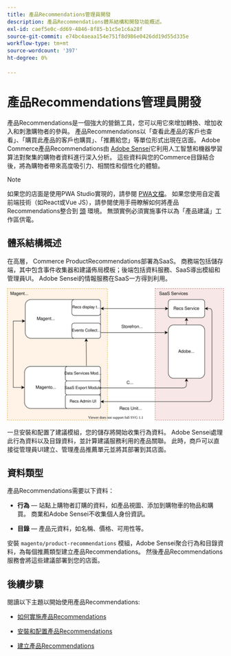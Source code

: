```yaml
---
title: 產品Recommendations管理員開發
description: 產品Recommendations體系結構和開發功能概述。
exl-id: caef5e0c-dd69-4846-8f85-b1c5e1c6a28f
source-git-commit: e74bc4aeaa154e751f8d986e0426dd19d55d335e
workflow-type: tm+mt
source-wordcount: '397'
ht-degree: 0%

---
```


# 產品Recommendations管理員開發

產品Recommendations是一個強大的營銷工具，您可以用它來增加轉換、增加收入和刺激購物者的參與。 產品Recommendations以「查看此產品的客戶也查看」、「購買此產品的客戶也購買」、「推薦給您」等單位形式出現在店面。 Adobe Commerce產品Recommendations由 [Adobe Sensei](https://www.adobe.com/sensei.html)它利用人工智慧和機器學習算法對聚集的購物者資料進行深入分析。 這些資料與您的Commerce目錄結合後，將為購物者帶來高度吸引力、相關性和個性化的體驗。

>[!NOTE]
>
>如果您的店面是使用PWA Studio實現的，請參閱 [PWA文檔](https://developer.adobe.com/commerce/pwa-studio/integrations/product-recommendations/)。 如果您使用自定義前端技術（如React或Vue JS），請參閱使用手冊瞭解如何將產品Recommendations整合到 [頭](headless.md) 環境。 無頭實例必須實施事件以為「產品建議」工作區供電。

## 體系結構概述

在高層， Commerce ProductRecommendations部署為SaaS。 商務端包括儲存端，其中包含事件收集器和建議佈局模板；後端包括資料服務、SaaS導出模組和管理員UI。 Adobe Sensei的情報服務在SaaS一方得到利用。

![產品建議體系結構圖](assets/arch-diag-sensei.svg)

一旦安裝和配置了建議模組，您的儲存將開始收集行為資料。 Adobe Sensei處理此行為資料以及目錄資料，並計算建議服務利用的產品關聯。 此時，商戶可以直接從管理員UI建立、管理產品推薦單元並將其部署到其店面。

## 資料類型

產品Recommendations需要以下資料：

- **行為**  — 站點上購物者訂購的資料，如產品視圖、添加到購物車的物品和購買。 商業和Adobe Sensei不收集個人身份資訊。

- **目錄**  — 產品元資料，如名稱、價格、可用性等。

安裝 `magento/product-recommendations` 模組，Adobe Sensei聚合行為和目錄資料，為每個推薦類型建立產品Recommendations。 然後產品Recommendations服務會將這些建議部署到您的店面。

## 後續步驟

閱讀以下主題以開始使用產品Recommendations:

- [如何實施產品Recommendations](implementation-workflow.md)

- [安裝和配置產品Recommendations](install-configure.md)

- [建立產品Recommendations](create.md)
